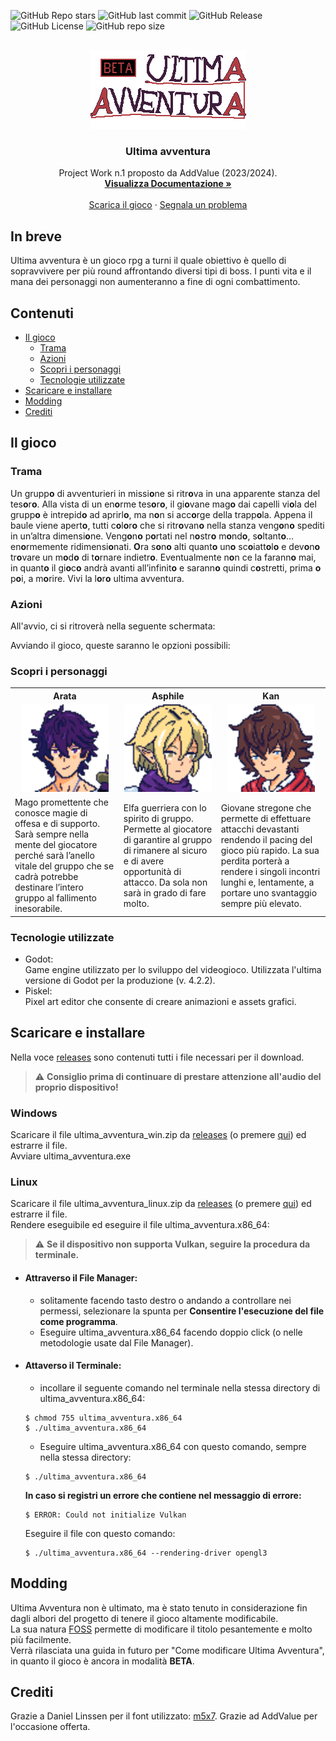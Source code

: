 ![GitHub Repo stars](https://img.shields.io/github/stars/Soe18/ultima_avventura?style=for-the-badge)
![GitHub last commit](https://img.shields.io/github/last-commit/Soe18/ultima_avventura?style=for-the-badge)
![GitHub Release](https://img.shields.io/github/v/release/Soe18/ultima_avventura?style=for-the-badge)
![GitHub License](https://img.shields.io/github/license/Soe18/ultima_avventura?style=for-the-badge)
![GitHub repo size](https://img.shields.io/github/repo-size/Soe18/ultima_avventura?style=for-the-badge)

<br />
<div align="center">
  <a href="https://github.com/Soe18/CuddlyCat_Inc">
	<!-- Logo lì sotto -->
	<img src="assets/ui/logo.png" alt="Ultima Avventura">
  </a>

  <h3 align="center"> Ultima avventura </h3>

  <p align="center">
	Project Work n.1 proposto da AddValue (2023/2024).
	<br />
	<a href="https://docs.google.com/document/d/1eLS9_0iRqGVQaYs2AbrhKNqSjsCHx-kBfcf0UvqqUeU/edit?usp=drive_link"><strong>Visualizza Documentazione »</strong></a>
	<br />
	<br />
	<a href="https://github.com/Soe18/ultima_avventura/releases">Scarica il gioco</a>
	·
	<a href="https://github.com/soe18/ultima_avventura/issues">Segnala un problema</a>
  </p>
</div>

## In breve
Ultima avventura è un gioco rpg a turni il quale obiettivo è quello di sopravvivere per più round affrontando diversi tipi di boss. I punti vita e il mana dei personaggi non aumenteranno a fine di ogni combattimento.

<!-- Metti table of contents -->
## Contenuti
- [Il gioco](#il-gioco)
	+ [Trama](#trama)
	+ [Azioni](#azioni)
	+ [Scopri i personaggi](#scopri-i-personaggi)
	+ [Tecnologie utilizzate](#tecnologie-utilizzate)
- [Scaricare e installare](#scaricare-e-installare)
- [Modding](#modding)
- [Crediti](#crediti)

## Il gioco
### Trama
Un grupp**o** di avventurieri in missi**o**ne si ritr**o**va in una apparente stanza del tes**o**r**o**. Alla vista di un en**o**rme tes**o**r**o**, il gi**o**vane mag**o** dai capelli vi**o**la del grupp**o** è intrepid**o** ad aprirl**o**, ma n**o**n si acc**o**rge della trapp**o**la. Appena il baule viene apert**o**, tutti c**o**l**o**r**o** che si ritr**o**van**o** nella stanza veng**o**n**o** spediti in un’altra dimensi**o**ne. Veng**o**n**o** p**o**rtati nel n**o**str**o** m**o**nd**o**, s**o**ltant**o**… en**o**rmemente ridimensi**o**nati. **O**ra s**o**n**o** alti quant**o** un**o** sc**o**iatt**o**l**o** e dev**o**n**o** tr**o**vare un m**o**d**o** di t**o**rnare indietr**o**. Eventualmente n**o**n ce la farann**o** mai, in quant**o** il gi**o**c**o** andrà avanti all’infinit**o** e sarann**o** quindi c**o**stretti, prima **o** p**o**i, a m**o**rire. Vivi la l**o**r**o** ultima avventura.

### Azioni
All'avvio, ci si ritroverà nella seguente schermata:

Avviando il gioco, queste saranno le opzioni possibili:

### Scopri i personaggi
<table>
  <tr>
	<th>Arata</th>
	<th>Asphile</th>
	<th>Kan</th>
  </tr>
  <tr>
	<td>
  	<div align="center">
    	<img src="assets/players/arata.png" width="140px">
  	</div>
	</td>
	<td>
  	<div align="center">
    	<img src="assets/players/asphile.png" width="140px">
  	</div></td>
	<td>
  	<div align="center">
    	<img src="assets/players/kan.png" width="140px">
  	</div>
	</td>
  </tr>
  <tr>
	<td>Mago promettente che conosce magie di offesa e di supporto. Sarà sempre nella mente del giocatore perché sarà l’anello vitale del gruppo che se cadrà potrebbe destinare l’intero gruppo al fallimento inesorabile.</td>
	<td>Elfa guerriera con lo spirito di gruppo. Permette al giocatore di garantire al gruppo di rimanere al sicuro e di avere opportunità di attacco. Da sola non sarà in grado di fare molto.</td>
	<td>Giovane stregone che permette di effettuare attacchi devastanti rendendo il pacing del gioco più rapido. La sua perdita porterà a rendere i singoli incontri lunghi e, lentamente, a portare uno svantaggio sempre più elevato.</td>
  </tr>
</table>

### Tecnologie utilizzate
* Godot: <br>
Game engine utilizzato per lo sviluppo del videogioco. Utilizzata l'ultima versione di Godot per la produzione (v. 4.2.2).
* Piskel: <br>
Pixel art editor che consente di creare animazioni e assets grafici.

## Scaricare e installare
Nella voce [releases](https://github.com/Soe18/ultima_avventura/releases) sono contenuti tutti i file necessari per il download.

> :warning: **Consiglio prima di continuare di prestare attenzione all'audio del proprio dispositivo!**

### Windows
Scaricare il file ultima_avventura_win.zip da [releases](https://github.com/Soe18/ultima_avventura/releases) (o premere [qui](https://github.com/Soe18/ultima_avventura/releases/download/v0.9.0/ultima_avventura_win.zip)) ed estrarre il file.<br>
Avviare ultima_avventura.exe

### Linux
Scaricare il file ultima_avventura_linux.zip da [releases](https://github.com/Soe18/ultima_avventura/releases) (o premere [qui](https://github.com/Soe18/ultima_avventura/releases/download/v0.9.0/ultima_avventura_linux.zip)) ed estrarre il file.<br>
Rendere eseguibile ed eseguire il file ultima_avventura.x86_64:

> :warning: **Se il dispositivo non supporta Vulkan, seguire la procedura da terminale.**

- #### Attraverso il File Manager:<br>
  + solitamente facendo tasto destro o andando a controllare nei permessi, selezionare la spunta per **Consentire l'esecuzione del file come programma**.
  + Eseguire ultima_avventura.x86_64 facendo doppio click (o nelle metodologie usate dal File Manager).
- #### Attaverso il Terminale:
  + incollare il seguente comando nel terminale nella stessa directory di ultima_avventura.x86_64:
  ```console
  $ chmod 755 ultima_avventura.x86_64
  $ ./ultima_avventura.x86_64
  ```
  + Eseguire ultima_avventura.x86_64 con questo comando, sempre nella stessa directory:
  ```console
  $ ./ultima_avventura.x86_64
  ```
  **In caso si registri un errore che contiene nel messaggio di errore:**
  ```console
  $ ERROR: Could not initialize Vulkan
  ```
  Eseguire il file con questo comando:
  ```console
  $ ./ultima_avventura.x86_64 --rendering-driver opengl3
  ```

## Modding
Ultima Avventura non è ultimato, ma è stato tenuto in considerazione fin dagli albori del progetto di tenere il gioco altamente modificabile.<br>
La sua natura [FOSS](https://it.wikipedia.org/wiki/Free_and_Open_Source_Software) permette di modificare il titolo pesantemente e molto più facilmente.<br>
Verrà rilasciata una guida in futuro per "Come modificare Ultima Avventura", in quanto il gioco è ancora in modalità **BETA**.

## Crediti
Grazie a Daniel Linssen per il font utilizzato: [m5x7](https://managore.itch.io/m5x7).
Grazie ad AddValue per l'occasione offerta.
